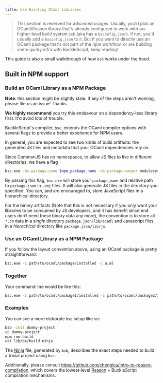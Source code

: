 ```yaml
---
title: Use Existing OCaml Libraries
---
```


> This section is reserved for advanced usages. Usually, you'd pick an OCaml/Reason library that's already configured to work with our higher-level build system `bsb` (aka has a `bsconfig.json`). If not, you'd usually add a `bsconfig.json` to it. But if you want to directly use an OCaml package that's not part of the npm workflow, or are building some quirky infra with BuckleScript, keep reading!

This guide is also a small walkthrough of how `bsb` works under the hood.

## Built in NPM support

### Build an OCaml Library as a NPM Package

**Note**: this section might be slightly stale. If any of the steps aren't working, please file us an issue! Thanks.

**We highly recommend** you try this endeavour on a dependency-less library first. It'd avoid lots of trouble.

BuckleScript's compiler, `bsc`, extends the OCaml compiler options with several flags to provide a better experience for NPM users.

In general, you are expected to see two kinds of build artifacts: the generated JS files and metadata that your OCaml dependencies rely on.

Since CommonJS has no namespaces, to allow JS files to live in different directories, we have a flag

```sh
bsc.exe -bs-package-name $npm_package_name -bs-package-output modulesystem:path/to/your/js/dir -c a.ml
```

By passing this flag, `bsc.exe` will store your `package_name` and relative path to `package.json` in `.cmj` files. It will also generate JS files in the directory you specified. You can, and are encouraged to, store JavaScript files in a hierarchical directory.

For the binary artifacts (Note that this is not necessary if you only want your libraries to be consumed by JS developers, and it has benefit since end users don’t need these binary data any more), the convention is to store all `*.cm` data in a *single* directory `package.json/lib/ocaml` and Javascript files in a *hierachical* directory like `package.json/lib/js`.

### Use an OCaml Library as a NPM Package

If you follow the layout convention above, using an OCaml package is pretty straightforward:

```sh
bsc.exe -I path/to/ocaml/package/installed -c a.ml
```

### Together

Your command line would be like this:

```sh
bsc.exe -I path/to/ocaml/package1/installed -I path/to/ocaml/package2/installed  -bs-package-name $npm_package_name -bs-package-output commonjs:path/to/lib/js/ -c a.ml
```

### Examples

You can see a more elaborate `bsc` setup like so:

```sh
bsb -init dummy-project
cd dummy-project
npm run build
cat lib/bs/build.ninja
```

The [Ninja](https://ninja-build.org) file, generated by `bsb`, describes the exact steps needed to build a trivial project using `bsc`.

Additionally, please consult https://github.com/chenglou/intro-to-reason-compilation, which covers the lowest-level [Reason](https://reasonml.github.io) + BuckleScript compilation mechanisms.
